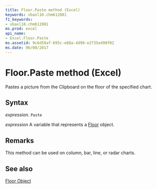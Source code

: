```yaml
---
title: Floor.Paste method (Excel)
keywords: vbaxl10.chm612081
f1_keywords:
- vbaxl10.chm612081
ms.prod: excel
api_name:
- Excel.Floor.Paste
ms.assetid: 9c6d58af-695c-e88a-4d98-e2735e490f02
ms.date: 06/08/2017
---
```



# Floor.Paste method (Excel)

Pastes a picture from the Clipboard on the floor of the specified chart.


## Syntax

_expression_. `Paste`

_expression_ A variable that represents a [Floor](Excel.Floor-graph-property.md) object.


## Remarks

This method can be used on column, bar, line, or radar charts.


## See also


[Floor Object](Excel.Floor(object).md)

